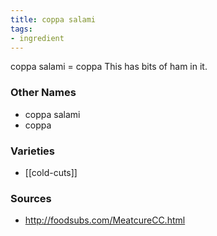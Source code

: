 ```yaml
---
title: coppa salami
tags:
- ingredient
---
```

coppa salami = coppa This has bits of ham in it.

### Other Names

* coppa salami
* coppa

### Varieties

* [[cold-cuts]]

### Sources
* http://foodsubs.com/MeatcureCC.html
